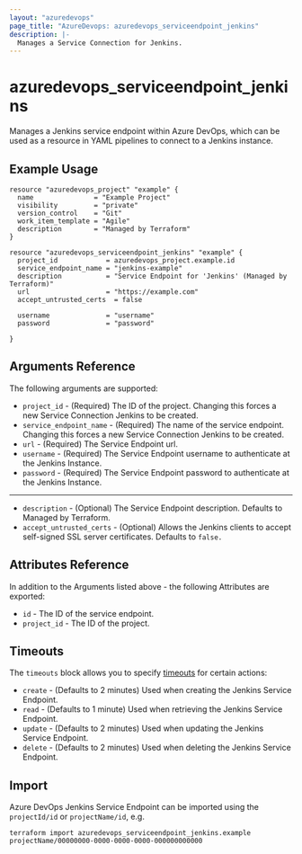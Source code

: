 ```yaml
---
layout: "azuredevops"
page_title: "AzureDevops: azuredevops_serviceendpoint_jenkins"
description: |-
  Manages a Service Connection for Jenkins.
---
```


# azuredevops_serviceendpoint_jenkins

Manages a Jenkins service endpoint within Azure DevOps, which can be used as a resource in YAML pipelines to connect to a Jenkins instance.

## Example Usage

```hcl
resource "azuredevops_project" "example" {
  name               = "Example Project"
  visibility         = "private"
  version_control    = "Git"
  work_item_template = "Agile"
  description        = "Managed by Terraform"
}

resource "azuredevops_serviceendpoint_jenkins" "example" {
  project_id            = azuredevops_project.example.id
  service_endpoint_name = "jenkins-example"
  description           = "Service Endpoint for 'Jenkins' (Managed by Terraform)"
  url                   = "https://example.com"
  accept_untrusted_certs  = false

  username              = "username"
  password              = "password"
  
}
```

## Arguments Reference

The following arguments are supported:

* `project_id` - (Required) The ID of the project. Changing this forces a new Service Connection Jenkins to be created.
* `service_endpoint_name` - (Required) The name of the service endpoint. Changing this forces a new Service Connection Jenkins to be created.
* `url` - (Required) The Service Endpoint url.
* `username` - (Required) The Service Endpoint username to authenticate at the Jenkins Instance.
* `password` - (Required) The Service Endpoint password to authenticate at the Jenkins Instance.
--- 
* `description` - (Optional) The Service Endpoint description. Defaults to Managed by Terraform.
* `accept_untrusted_certs` - (Optional) Allows the Jenkins clients to accept self-signed SSL server certificates. Defaults to `false.`

## Attributes Reference

In addition to the Arguments listed above - the following Attributes are exported:

* `id` - The ID of the service endpoint.
* `project_id` - The ID of the project.

## Timeouts

The `timeouts` block allows you to specify [timeouts](https://developer.hashicorp.com/terraform/language/resources/syntax#operation-timeouts) for certain actions:

* `create` - (Defaults to 2 minutes) Used when creating the Jenkins Service Endpoint.
* `read` - (Defaults to 1 minute) Used when retrieving the Jenkins Service Endpoint.
* `update` - (Defaults to 2 minutes) Used when updating the Jenkins Service Endpoint.
* `delete` - (Defaults to 2 minutes) Used when deleting the Jenkins Service Endpoint.

## Import

Azure DevOps Jenkins Service Endpoint can be imported using the `projectId/id` or `projectName/id`, e.g.

```shell
terraform import azuredevops_serviceendpoint_jenkins.example projectName/00000000-0000-0000-0000-000000000000
```
